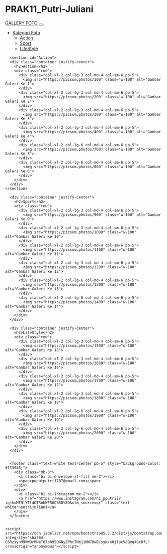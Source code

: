 # PRAK11_Putri-Juliani
<!DOCTYPE html>
<html lang="en">
<head>
    <meta charset="UTF-8">
    <meta name="viewport" content="width=device-width, initial-scale=1.0">
    <title>Galery foto</title>
    <link rel="stylesheet" href="style.css">
    <link rel="shortcut icon" href="icons8-favicon-64.png" type="image/x-icon">
    <link href="https://cdn.jsdelivr.net/npm/bootstrap@5.3.2/dist/css/bootstrap.min.css" rel="stylesheet" integrity="sha384-T3c6CoIi6uLrA9TneNEoa7RxnatzjcDSCmG1MXxSR1GAsXEV/Dwwykc2MPK8M2HN" crossorigin="anonymous">

</head>
<body>
    <nav class="navbar navbar-expand-lg bg-body-tertiary">
        <div class="container-fluid">
          <a class="navbar-brand" href="#">GALLERY FOTO</a>
          <button class="navbar-toggler" type="button" data-bs-toggle="collapse" data-bs-target="#navbarNavDropdown" aria-controls="navbarNavDropdown" aria-expanded="false" aria-label="Toggle navigation">
            <span class="navbar-toggler-icon"></span>
          </button>
          <div class="collapse navbar-collapse" id="navbarNavDropdown">
            <ul class="navbar-nav">
              <li class="nav-item dropdown">
                <a class="nav-link dropdown-toggle" href="#" role="button" data-bs-toggle="dropdown" aria-expanded="false">
                  Kategori Foto
                </a>
                <ul class="dropdown-menu">
                  <li><a class="dropdown-item" href="#">Action</a></li>
                  <li><a class="dropdown-item" href="#">Sport</a></li>
                  <li><a class="dropdown-item" href="#">LifeStyle</a></li>
                </ul>
              </li>
            </ul>
          </div>
        </div>
      </nav>

      <section id="Action">
      <div class="container justify-center">
        <h2>Action</h2>
        <div class="row">
          <div class="col-xl-2 col-lg-3 col-md-4 col-sm-6 pb-5">
            <img src="https://picsum.photos/100" class="w-100" alt="Gambar Galeri Ke 1">
          </div>
          <div class="col-xl-2 col-lg-3 col-md-4 col-sm-6 pb-5">
            <img src="https://picsum.photos/200" class="w-100" alt="Gambar Galeri Ke 2">
          </div>
          <div class="col-xl-2 col-lg-3 col-md-4 col-sm-6 pb-5">
            <img src="https://picsum.photos/300" class="w-100" alt="Gambar Galeri Ke 3">
          </div>
          <div class="col-xl-2 col-lg-3 col-md-4 col-sm-6 pb-5">
            <img src="https://picsum.photos/400" class="w-100" alt="Gambar Galeri ke 4">
          </div>
          <div class="col-xl-2 col-lg-6 col-md-4 col-sm-6 pb-5">
            <img src="https://picsum.photos/700" class="w-100" alt="Gambar Galeri Ke 5">
          </div>
          <div class="col-xl-2 col-lg-6 col-md-4 col-sm-6 pb-5">
            <img src="https://picsum.photos/800" class="w-100" alt="Gambar Galeri Ke 6">
          </div>
        </div>
      </div>
    </section>

      <div class="container justify-center">
        <h2>Sport</h2>
        <div class="row">
          <div class="col-xl-2 col-lg-3 col-md-4 col-sm-6 pb-5">
            <img src="https://picsum.photos/900" class="w-100" alt="Gambar Galeri Ke 9">
          </div>
          <div class="col-xl-2 col-lg-3 col-md-4 col-sm-6 pb-5">
            <img src="https://picsum.photos/1000" class="w-100" alt="Gambar Galeri Ke 10">
          </div>
          <div class="col-xl-2 col-lg-3 col-md-4 col-sm-6 pb-5">
            <img src="https://picsum.photos/1100" class="w-100" alt="Gambar Galeri Ke 11">
          </div>
          <div class="col-xl-2 col-lg-3 col-md-4 col-sm-6 pb-5">
            <img src="https://picsum.photos/1200" class="w-100" alt="Gambar Galeri ke 12">
          </div>
          <div class="col-xl-2 col-lg-6 col-md-4 col-sm-6 pb-5">
            <img src="https://picsum.photos/1300" class="w-100" alt="Gambar Galeri Ke 13">
          </div>
          <div class="col-xl-2 col-lg-6 col-md-4 col-sm-6 pb-5">
            <img src="https://picsum.photos/1400" class="w-100" alt="Gambar Galeri Ke 14">
          </div>
        </div>
      </div>

      <div class="container justify-center">
        <h2>LifeStyle</h2>
        <div class="row">
          <div class="col-xl-2 col-lg-3 col-md-4 col-sm-6 pb-5">
            <img src="https://picsum.photos/1500" class="w-100" alt="Gambar Galeri Ke 15">
          </div>
          <div class="col-xl-2 col-lg-3 col-md-4 col-sm-6 pb-5">
            <img src="https://picsum.photos/1600" class="w-100" alt="Gambar Galeri Ke 16">
          </div>
          <div class="col-xl-2 col-lg-3 col-md-4 col-sm-6 pb-5">
            <img src="https://picsum.photos/1700" class="w-100" alt="Gambar Galeri Ke 17">
          </div>
          <div class="col-xl-2 col-lg-3 col-md-4 col-sm-6 pb-5">
            <img src="https://picsum.photos/1800" class="w-100" alt="Gambar Galeri ke 18">
          </div>
          <div class="col-xl-2 col-lg-6 col-md-4 col-sm-6 pb-5">
            <img src="https://picsum.photos/1900" class="w-100" alt="Gambar Galeri Ke 19">
          </div>
          <div class="col-xl-2 col-lg-6 col-md-4 col-sm-6 pb-5">
            <img src="https://picsum.photos/2000" class="w-100" alt="Gambar Galeri Ke 20">
          </div>
        </div>
      </div>


      <footer class="text-white text-center pb-5" style="background-color: #113946;">
        <div class="mb-3">
          <i class="bi bi-envelope-at-fill me-2"></i>
          <span>puputputri1707@gmail.com</span>
        </div>
        <div>
          <i class="bi bi-instagram me-2"></i>
          <a href="https://www.instagram.com/hi_pputrii?igsh=MTNlYTl4OTRnbWF5OQ%3D%3D&utm_source=qr" class="text-white">putrijuliani</a>
        </div>
      </footer>  


    <script src="https://cdn.jsdelivr.net/npm/bootstrap@5.3.2/dist/js/bootstrap.bundle.min.js" integrity="sha384-C6RzsynM9kWDrMNeT87bh95OGNyZPhcTNXj1NW7RuBCsyN/o0jlpcV8Qyq46cDfL" crossorigin="anonymous"></script>
</body>
</html>
